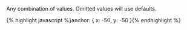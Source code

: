 <p class="b30">
Any combination of values. Omitted values will use defaults.
</p>
{% highlight javascript %}anchor: {
  x: -50, 
  y: -50
}{% endhighlight %}